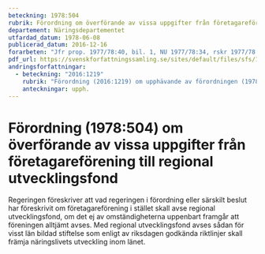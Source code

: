 ```yaml
---
beteckning: 1978:504
rubrik: Förordning om överförande av vissa uppgifter från företagareförening till regional utvecklingsfond
departement: Näringsdepartementet
utfardad_datum: 1978-06-08
publicerad_datum: 2016-12-16
forarbeten: "Jfr prop. 1977/78:40, bil. 1, NU 1977/78:34, rskr 1977/78:110"
pdf_url: https://svenskforfattningssamling.se/sites/default/files/sfs/1978-06/SFS1978-504.pdf
andringsforfattningar:
  - beteckning: "2016:1219"
    rubrik: "Förordning (2016:1219) om upphävande av förordningen (1978:504) om överförande av vissa uppgifter från företagareförening till regional utvecklingsfond"
    anteckningar: upph.
---
```


# Förordning (1978:504) om överförande av vissa uppgifter från företagareförening till regional utvecklingsfond

Regeringen föreskriver att vad regeringen i förordning eller särskilt beslut har föreskrivit om företagareförening i stället skall avse regional utvecklingsfond, om det ej av omständigheterna uppenbart framgår att föreningen alltjämt avses. Med regional utvecklingsfond avses sådan för visst län bildad stiftelse som enligt av riksdagen godkända riktlinjer skall främja näringslivets utveckling inom länet.